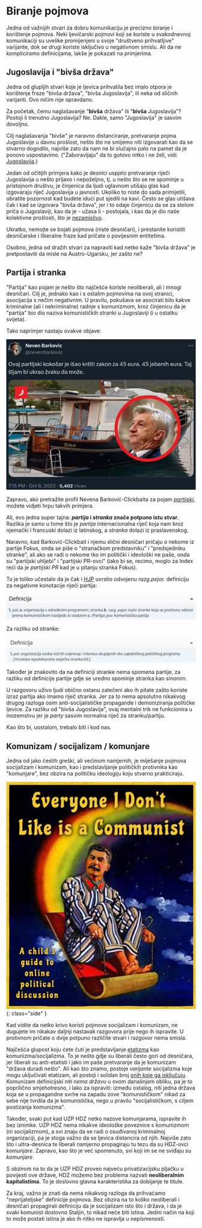 # Biranje pojmova

Jedna od važnijih stvari za dobru komunikaciju je precizno biranje i korištenje pojmova. Neki ljevičarski pojmovi koji
se koriste u svakodnevnoj komunikaciji su uvelike promijenjeni u svoje "društveno prihvatljive" varijante, dok se drugi
koriste isključivo u negativnom smislu. Ali da ne kompliciramo definicijama, lakše je pokazati na primjerima.

## Jugoslavija i "bivša država"

Jedna od glupljih stvari koje je ljevica prihvatila bez imalo otpora je korištenje fraze "bivša država", "bivša
Jugoslavija", ili neka od sličnih varijanti. Ovo ničim nije opravdano.

Za početak, čemu naglašavanje "**bivša** država" ili "**bivša** Jugoslavija"? Postoji li trenutno Jugoslavija? Ne.
Dakle, samo "Jugoslavija" je sasvim dovoljno.

Cilj naglašavanja "bivše" je naravno distanciranje, pretvaranje pojma Jugoslavije u davnu prošlost, nešto
što ne smijemo niti izgovarati kao da se stvarno dogodilo, najviše zato da nam ne bi slučajno palo na pamet da je ponovo
uspostavimo. ("Zaboravljaju" da to gotovo nitko i ne želi, vidi: [Jugoslavija](jugoslavija).)

Jedan od očitijih primjera kako je desnici uspjelo pretvaranje riječi Jugoslavija u nešto prljavo i nepoželjno, tj. u
nešto što se ne spominje u pristojnom društvu, je činjenica da ljudi uglavnom utišaju glas kad izgovaraju riječ
Jugoslavija u javnosti. Ukoliko to niste do sada primijetili, obratite pozornost kad budete idući put sjedili na kavi.
Često se glas utišava čak i kad se izgovara "bivša država", jer i to odaje činjenicu da se za stolom priča o
Jugoslaviji, kao da je - užasa li - postojala, i kao da je dio naše kolektivne prošlosti, što je
[nezamislivo](https://www.youtube.com/watch?v=dTRKCXC0JFg).

Ukratko, nemojte se bojati pojmova (niste desničari), i prestanite koristiti desničarske i liberalne fraze kad pričate
o povijesnim entitetima.

Osobno, jedna od dražih stvari za napraviti kad netko kaže "bivša država" je pretpostaviti da misle na Austro-Ugarsku,
jer zašto ne?

## Partija i stranka

"Partija" kao pojam je nešto što najčešće koriste neoliberali, ali i mnogi desničari. Cilj je, jednako kao i s ostalim
pojmovima na ovoj stranici, asocijacija s nečim negativnim. U pravilu, pokušava se asocirati bilo kakve kriminalne (ali
i nekriminalne) radnje s komunizmom, kroz činjenicu da je "partija" bio dio naziva komunističkih stranki u Jugoslaviji
(i u ostatku svijeta).

Tako naprimjer nastaju ovakve objave:

![Neven Barković-Clickbait u akciji](assets/img/neven-barkovic-clickbait-partijski.png)

Zapravo, ako pretražite profil Nevena Barković-Clickbaita za pojam
[_partijski_](https://twitter.com/search?q=\(from%3Anevenbarkovic\)%20partijski&src=typed_query&f=top), možete vidjeti
hrpu takvih primjera.

Ali, evo jedna super tajna: **_partija_ i _stranka_ znače potpuno istu stvar**. Razlika je samo u tome što je _partija_
internacionalna riječ koja nam kroz njemački i francuski dolazi iz latinskog, a _stranka_ dolazi iz praslavenskog.

Naravno, kad Barković-Clickbait i njemu slični desničari pričaju o nekome iz partije Fokus, onda se piše o "stranačkom
predstavniku" i "predsjedniku stranke", ali ako se radi o nekome tko im politički i ideološki ne paše, onda su
"partijski uhljebi" i "partijski PR-ovci" (iako bi se, recimo, moglo za Index reći da je _partijski PR_ kad je u pitanju
stranka Fokus).

To je toliko učestalo da je čak i [HJP](https://hjp.znanje.hr/) uvrstio odvojenu _razg.pejor._ definiciju za negativne
konotacije riječi partija:

![HJP definicija partije](assets/img/partija-definicija.png)

Za razliku od stranke:

![HJP definicija stranke](assets/img/stranka-definicija.png)

Također je znakovito da na definiciji stranke nema spomena partije, za razliku od definicije partije gdje se uredno
spominje stranka kao sinonim.

U razgovoru uživo ljudi obično ostanu zatečeni ako ih pitate zašto koriste izraz partija ako imamo riječ stranka. Jer za
to nema apsolutno nikakvog drugog razloga osim anti-socijalističke propagande i demoniziranja političke ljevice. Za
razliku od "bivša Jugoslavija", ovaj mentalni trik ne funkcionira u inozemstvu jer je _party_ sasvim normalna riječ za
stranku/partiju.

Kao što bi, uostalom, trebalo biti i kod nas.

## Komunizam / socijalizam / komunjare

Jedna od jako čestih greški, ali većinom namjernih, je miješanje pojmova socijalizam i komunizam, kao i predstavljanje
političkih protivnika kao "komunjare", bez obzira na političku ideologiju koju stvarno prakticiraju.

![Desničarsko i liberalno korištenje pojmova komunizam i socijalizam](assets/img/everyone-i-dont-like-is-a-communist-FxSjk12WYAAqgkZ.jpg)
{: class="side" }

Kad vidite da netko krivo koristi pojmove socijalizam i komunizam, ne dugujete im nikakav daljnji nastavak razgovora
prije nego ih ispravite. U protivnom pričate o dvije potpuno različite stvari i razgovor nema smisla.

Najčešća glupost koju ćete čuti je predstavljanje [etatizma](https://en.wikipedia.org/wiki/Statism) kao
komunizma/socijalizma. To je nešto gdje su liberali često gori od desničara, jer liberali su anti-etatisti i jako im
paše pretvaranje da je komunizam "država duradi nešto". Ali kao što znamo, postoje _varijante_ socijalizma koje mogu
uključivati etatizam, ali postoji i solidan broj [onih koje ga
isključuju](https://en.wikipedia.org/wiki/Types_of_socialism). Komunizam definicijski _niti nema državu_ u
ovom današnjem obliku, pa je to poprilično smjehotresno, i lako za ispraviti: između ostalog, niti jedna država koja se
u propagandne svrhe na zapadu zove "komunističkom" nikad za sebe nije tvrdila da je komunistička, nego u pravilu
"socijalističkom, s ciljem postizanja komunizma".

Također, svaki put kad UZP HDZ netko nazove komunjarama, ispravite ih bez iznimke. UZP HDZ nema nikakve ideološke
poveznice s komunizmom (ni socijalizmom), a svi znaju da se radi o osuđivanoj kriminalnoj organizaciji, pa je stoga
važno da se ljevica distancira od njih. Najviše zato što i ultra-desnica te liberali namjerno propagiraju tu tezu da su
HDZ-ovci _komunjare_. Zapravo, kao što je već spomenuto, svi koji im se ne sviđaju su _komunjare_.

S obzirom na to da je UZP HDZ proveo najveću privatizacijsku pljačku u povijesti ove države, HDZ možemo bez problema
nazvati **neoliberalnim kapitalistima**. To je doslovno glavna karakteristika za dobijanje te titule.

Za kraj, važno je znati da nema nikakvog razloga da prihvaćamo "neprijateljske" definicije pojmova. Bez obzira na to
koliko neoliberali i desničari propagirali definiciju da je socijalizam isto što i država, i da je svaki komunist
doslovno Staljin, to nikad neće biti istina. Jedini način na koji to može postati istina je ako ih nitko ne ispravlja u
nepismenosti.
